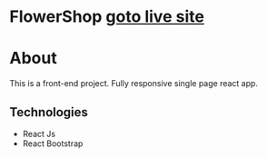 # FlowerShop [goto live site](https://6540f2855855a267b8de6c99--lovely-alpaca-01ecd9.netlify.app/)

# About
This is a front-end project. Fully responsive single page react app.

## Technologies
* React Js
* React Bootstrap
